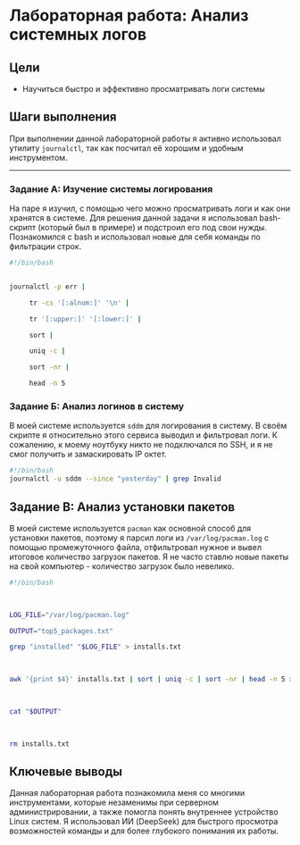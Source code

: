 
# Лабораторная работа: Анализ системных логов

## Цели
- Научиться быстро и эффективно просматривать логи системы

## Шаги выполнения

При выполнении данной лабораторной работы я активно использовал утилиту `journalctl`, так как посчитал её хорошим и удобным инструментом.

---

### Задание А: Изучение системы логирования

На паре я изучил, с помощью чего можно просматривать логи и как они хранятся в системе. Для решения данной задачи я использовал bash-скрипт (который был в примере) и подстроил его под свои нужды. Познакомился с bash и использовал новые для себя команды по фильтрации строк.

```bash
#!/bin/bash


journalctl -p err |

     tr -cs '[:alnum:]' '\n' |

     tr '[:upper:]' '[:lower:]' |

     sort |

     uniq -c |

     sort -nr |

     head -n 5
```

### Задание Б:  Анализ логинов в систему

В моей системе используется `sddm` для логирования в систему. В своём скрипте я относительно этого сервиса выводил и фильтровал логи. К сожалению, к моему ноутбуку никто не подключался по SSH, и я не смог получить и замаскировать IP октет.
```bash
#!/bin/bash
journalctl -u sddm --since "yesterday" | grep Invalid

```
## Задание В: Анализ установки пакетов

В моей системе используется `pacman` как основной способ для установки пакетов, поэтому я парсил логи из `/var/log/pacman.log` с помощью промежуточного файла, отфильтровал нужное и вывел итоговое количество загрузок пакетов. Я не часто ставлю новые пакеты на свой компьютер - количество загрузок было невелико.
```bash
#!/bin/bash

  

LOG_FILE="/var/log/pacman.log"

OUTPUT="top5_packages.txt"

grep "installed" "$LOG_FILE" > installs.txt

  

awk '{print $4}' installs.txt | sort | uniq -c | sort -nr | head -n 5 > "$OUTPUT"

  

cat "$OUTPUT"

  

rm installs.txt
```
## Ключевые выводы

Данная лабораторная работа познакомила меня со многими инструментами, которые незаменимы при серверном администрировании, а также помогла понять внутреннее устройство Linux систем. Я использовал ИИ (DeepSeek) для быстрого просмотра возможностей команды и для более глубокого понимания их работы.
